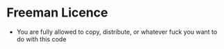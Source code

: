 # Freeman Licence
- You are fully allowed to copy, distribute, or whatever fuck you want to do with this code
